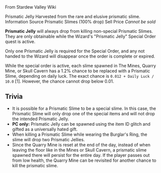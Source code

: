 From Stardew Valley Wiki

Prismatic Jelly Harvested from the rare and elusive prismatic slime. Information Source Prismatic Slimes (100% drop) Sell Price *Cannot be sold*

**Prismatic Jelly** will always drop from killing non-special Prismatic Slimes. They are only obtainable while the Wizard's "Prismatic Jelly" Special Order quest is active.

Only one Prismatic Jelly is required for the Special Order, and any not handed to the Wizard will disappear once the order is complete or expired.

While the special order is active, each slime spawned in The Mines, Quarry Mine, or Skull Cavern has a 1.2% chance to be replaced with a Prismatic Slime, depending on daily luck. The exact chance is `0.012 + Daily Luck / 10.0` \[1]. However, the chance cannot drop below 0.01.

## Trivia

- It is possible for a Prismatic Slime to be a special slime. In this case, the Prismatic Slime will only drop one of the special items and will not drop the intended Prismatic Jelly.
- **PC only:** Prismatic Jelly can be spawned using the item ID glitch and gifted as a universally hated gift.
- When killing a Prismatic Slime while wearing the Burglar's Ring, the slime will drop two Prismatic Jellies.
- Since the Quarry Mine is reset at the end of the day, instead of when leaving the floor like in the Mines or Skull Cavern, a prismatic slime spawned there will persist for the entire day. If the player passes out from low health, the Quarry Mine can be revisited for another chance to kill the prismatic slime.